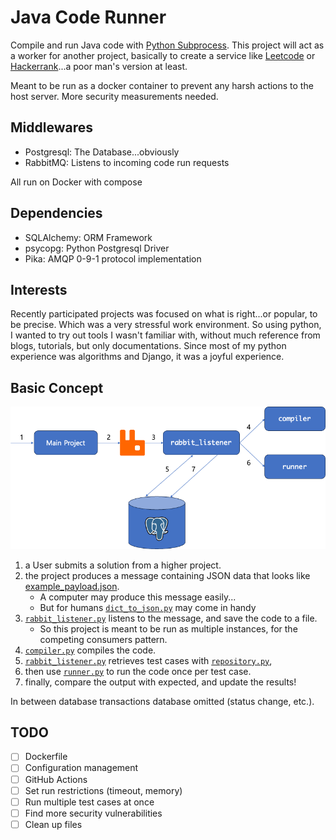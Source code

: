 # Java Code Runner

Compile and run Java code with [Python Subprocess](https://docs.python.org/3/library/subprocess.html).
This project will act as a worker for another project, basically to create a service like 
[Leetcode](https://leetcode.com/) or [Hackerrank](https://www.hackerrank.com/)...a poor man's version at least. 

Meant to be run as a docker container to prevent any harsh actions to the host server.
More security measurements needed.

## Middlewares

- Postgresql: The Database...obviously
- RabbitMQ: Listens to incoming code run requests

All run on Docker with compose
 
## Dependencies

- SQLAlchemy: ORM Framework
- psycopg: Python Postgresql Driver
- Pika: AMQP 0-9-1 protocol implementation
  
## Interests

Recently participated projects was focused on what is right...or popular, to be precise. 
Which was a very stressful work environment.
So using python, I wanted to try out tools I wasn't familiar with, 
without much reference from blogs, tutorials, but only documentations.
Since most of my python experience was algorithms and Django, it was a joyful experience.

## Basic Concept

![img.png](img.png)

1. a User submits a solution from a higher project.
2. the project produces a message containing JSON data that looks like [example_payload.json](example_payload.json).
   - A computer may produce this message easily...
   - But for humans [`dict_to_json.py`](dict_to_json.py) may come in handy
3. [`rabbit_listener.py`](rabbit_listener.py) listens to the message, and save the code to a file.
   - So this project is meant to be run as multiple instances, for the competing consumers pattern.
4. [`compiler.py`](compiler.py) compiles the code.
5. [`rabbit_listener.py`](rabbit_listener.py) retrieves test cases with [`repository.py`](repository.py),
6. then use [`runner.py`](runner.py) to run the code once per test case.
7. finally, compare the output with expected, and update the results!

In between database transactions database omitted (status change, etc.).

## TODO

- [ ] Dockerfile
- [ ] Configuration management
- [ ] GitHub Actions
- [ ] Set run restrictions (timeout, memory)
- [ ] Run multiple test cases at once
- [ ] Find more security vulnerabilities
- [ ] Clean up files
